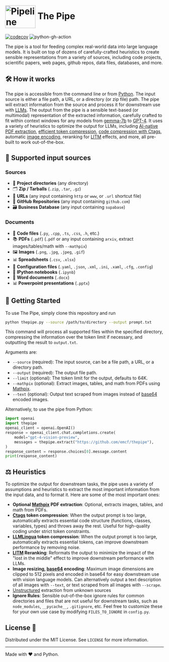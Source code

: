 # <img src="https://rpnutzemutbrumczwvue.supabase.co/storage/v1/object/public/assets/pipeline_small%20(1).png" alt="Pipeline Illustration" style="width:96px; height:72px; vertical-align:middle;"> The Pipe

[![codecov](https://codecov.io/gh/emcf/thepipe/graph/badge.svg?token=KHD1PDOSHF)](https://codecov.io/gh/emcf/thepipe) ![python-gh-action](https://github.com/emcf/thepipe/actions/workflows/python-ci.yml/badge.svg)

The pipe is a tool for feeding complex real-world data into large language models. It is built on top of dozens of carefully-crafted heuristics to create sensible representations from a variety of sources, including code projects, scientific papers, web pages, github repos, data files, databases, and more.

## 🛠️ How it works 

The pipe is accessible from the command line or from [Python](https://www.python.org/downloads/). The input source is either a file path, a URL, or a directory (or zip file) path. The pipe will extract information from the source and process it for downstream use with [LLMs](https://en.wikipedia.org/wiki/Large_language_model). The output from the pipe is a sensible text-based (or multimodal) representation of the extracted information, carefully crafted to fit within context windows for any models from [gemma-7b](https://huggingface.co/google/gemma-7b) to [GPT-4](https://openai.com/gpt-4). It uses a variety of heuristics to optimize the output for LLMs, including [AI-native PDF extraction](https://docs.mathpix.com/#process-a-pdf), [efficient token compression](https://arxiv.org/abs/2403.12968), [code compression with Ctags](https://en.wikipedia.org/wiki/Ctags), automatic [image encoding](https://en.wikipedia.org/wiki/Base64), reranking for [LITM](https://arxiv.org/abs/2307.03172) effects, and more, all pre-built to work out-of-the-box.

## 📂 Supported input sources

### Sources
- 📁 **Project directories** (any directory)
- 🗂️ **Zip / Tarballs** (`.zip`, `.tar`, `.gz`)
- 🔗 **URLs** (any input containing `http` or `www`, or `.url` shortcut file)
- 🐙 **GitHub Repositories** (any input containing `github.com`)
- 🗃️ **Business Database** (any input containing `supabase`)

### Documents
- 📜 **Code files** (`.py`, `.cpp`, `.ts`, `.css`, `.h`, etc.)
- 📚 **PDFs** (`.pdf`) (`.pdf` or any input containing `arxiv`, extract images/tables/math with `--mathpix`)
- 🖼️ **Images** (`.png`, `.jpg`, `.jpeg`, `.gif`)
- 📊 **Spreadsheets** (`.csv`, `.xlsx`)
- 📜 **Configuration files** (`.yaml`, `.json`, `.xml`, `.ini`, `.xaml`, `.cfg`, `.config`)
- 📓 **IPython notebooks** (`.ipynb`)
- 📝 **Word documents** (`.docx`)
- 📊 **Powerpoint presentations** (`.pptx`)



## 🚀 Getting Started

To use The Pipe, simply clone this repository and run

```bash
python thepipe.py --source /path/to/directory --output prompt.txt
```

This command will process all supported files within the specified directory, compressing the information over the token limit if necessary, and outputting the result to `output.txt`.

Arguments are:
- `--source` (required): The input source, can be a file path, a URL, or a directory path.
- `--output` (required): The output file path.
- `--limit` (optional): The token limit for the output, defaults to 64K.
- `--mathpix` (optional): Extract images, tables, and math from PDFs using [Mathpix](https://docs.mathpix.com/#process-a-pdf).
- `--text` (optional): Output text scraped from images instead of [base64](https://en.wikipedia.org/wiki/Base64) encoded images.

Alternatively, to use the pipe from Python:

```python
import openai
import thepipe
openai_client = openai.OpenAI()
response = openai_client.chat.completions.create(
    model="gpt-4-vision-preview",
    messages = thepipe.extract("https://github.com/emcf/thepipe"),
)
response_content = response.choices[0].message.content
print(response_content)
```

## ⚖️ Heuristics

To optimize the output for downstream tasks, the pipe uses a variety of assumptions and heuristics to extract the most important information from the input data, and to format it. Here are some of the most important ones:
- **Optional [Mathpix](https://docs.mathpix.com/#process-a-pdf) PDF extraction**: Optional, extracts images, tables, and math from PDFs.
- **[Ctags](https://en.wikipedia.org/wiki/Ctags) token compression**: When the output prompt is too large, automatically extracts essential code structure (functions, classes, variables, types) and throws away the rest. Useful for high-quality coding under strict token constraints.
- **[LLMLingua](https://arxiv.org/abs/2403.12968) token compression**: When the output prompt is too large, automatically extracts essential tokens, can improve downstream performance by removing noise.
- **[LITM](https://arxiv.org/abs/2307.03172) Reranking**: Reformats the output to minimize the impact of the "lost in the middle" effect to improve downstream performance with LLMs.
- **Image resizing, [base64](https://en.wikipedia.org/wiki/Base64) encoding**: Maximum image dimensions are clipped to 512 pixels and encoded in base64 for easy downstream use with vision language models. Can alternatively output a text description of all images with `--text`, or text scraped from all images with `--scrape`.
- [Unstructured](https://github.com/Unstructured-IO/unstructured) extraction from unknown sources
- **Ignore Rules**: Sensible out-of-the-box ignore rules for common directories and files that are not useful for downstream tasks, such as `node_modules`, `__pycache__`, `.gitignore`, etc. Feel free to customize these for your own use case by modifying `FILES_TO_IGNORE` in `config.py`.

## License 📜

Distributed under the MIT License. See `LICENSE` for more information.

---

Made with ❤️ and Python.